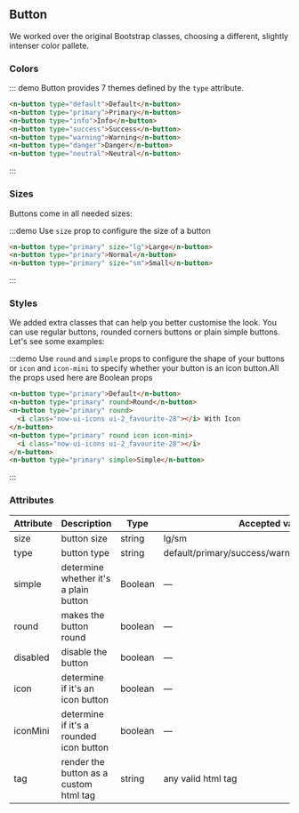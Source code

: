 <style>
.demo-block .n-button{
  margin-bottom:10px;
}
</style>
## Button

We worked over the original Bootstrap classes, choosing a different, slightly intenser color pallete.

### Colors

::: demo Button provides 7 themes defined by the `type` attribute.

```html
<n-button type="default">Default</n-button>
<n-button type="primary">Primary</n-button>
<n-button type="info">Info</n-button>
<n-button type="success">Success</n-button>
<n-button type="warning">Warning</n-button>
<n-button type="danger">Danger</n-button>
<n-button type="neutral">Neutral</n-button>
```
:::

### Sizes

Buttons come in all needed sizes:

:::demo Use `size` prop to configure the size of a button

```html
<n-button type="primary" size="lg">Large</n-button>
<n-button type="primary">Normal</n-button>
<n-button type="primary" size="sm">Small</n-button>
```
:::

### Styles

We added extra classes that can help you better customise the look. You can use regular buttons, rounded corners buttons or plain simple buttons. Let's see some examples:

:::demo Use `round` and `simple` props to configure the shape of your buttons or `icon` and `icon-mini` to specify whether your button is an icon button.All the props used here are Boolean props
```html
<n-button type="primary">Default</n-button>
<n-button type="primary" round>Round</n-button>
<n-button type="primary" round>
  <i class="now-ui-icons ui-2_favourite-28"></i> With Icon
</n-button>
<n-button type="primary" round icon icon-mini>
  <i class="now-ui-icons ui-2_favourite-28"></i>
</n-button>
<n-button type="primary" simple>Simple</n-button>
```
:::



### Attributes
| Attribute      | Description    | Type      | Accepted values       | Default   |
|---------- |-------- |---------- |--------------------  |----- |
| size     | button size   | string  |   lg/sm            |    —     |
| type     | button type   | string    | default/primary/success/warning/danger/info/neutral |     —    |
| simple     | determine whether it's a plain button   | Boolean    | — | false   |
| round     | makes the button round  | boolean    | — | false   |
| disabled  | disable the button    | boolean   | —   | false   |
| icon  | determine if it's an icon button | boolean   |  —  |  false  |
| iconMini | determine if it's a rounded icon button | boolean | — | false |
| tag | render the button as a custom html tag | string | any valid html tag | button |
